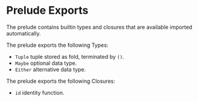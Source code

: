 # Prelude Exports

The prelude contains builtin types and closures that are available imported automatically.

The prelude exports the following Types:
* `Tuple` tuple stored as fold, terminated by `()`.
* `Maybe` optional data type.
* `Either` alternative data type.

The prelude exports the following Closures:
* `id` identity function.


